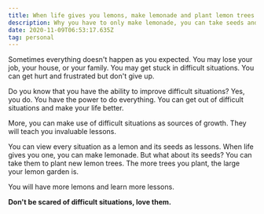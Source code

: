 ```yaml
---
title: When life gives you lemons, make lemonade and plant lemon trees
description: Why you have to only make lemonade, you can take seeds and plant lemon trees
date: 2020-11-09T06:53:17.635Z
tag: personal
---
```

Sometimes everything doesn't happen as you expected. You may lose your job, your house, or your family. You may get stuck in difficult situations. You can get hurt and frustrated but don't give up.

Do you know that you have the ability to improve difficult situations? Yes, you do. You have the power to do everything. You can get out of difficult situations and make your life better.

More, you can make use of difficult situations as sources of growth. They will teach you invaluable lessons.

You can view every situation as a lemon and its seeds as lessons. When life gives you one, you can make lemonade. But what about its seeds? You can take them to plant new lemon trees. The more trees you plant, the large your lemon garden is. 

You will have more lemons and learn more lessons.

**Don't be scared of difficult situations, love them.**